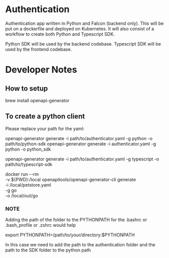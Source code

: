 # Authentication
Authentication app written in Python and Falcon (backend only). This will be put on a dockerfile and deployed on Kubernetes. It will also consist of a workflow to create both Python and Typescript SDK. 

Python SDK will be used by the backend codebase.
Typescript SDK will be used by the frontend codebase. 

# Developer Notes

## How to setup 

brew install openapi-generator

## To create a python client

Please replace your path for the yaml:
<!-- TODO: SETUP A PYTHON_POST_PROCESS_FILE -->
openapi-generator generate -i path/to/authenticator.yaml -g python -o path/to/python-sdk
openapi-generator generate -i authenticator.yaml -g python -o python_sdk

openapi-generator generate -i path/to/authenticator.yaml -g typescript -o path/to/typescript-sdk

docker run --rm \
  -v ${PWD}:/local openapitools/openapi-generator-cli generate \
  -i /local/petstore.yaml \
  -g go \
  -o /local/out/go

  ### NOTE
  Adding the path of the folder to the PYTHONPATH for the .bashrc or .bash_profile or .zshrc would help

  export PYTHONPATH=/path/to/your/directory:$PYTHONPATH

  In this case we need to add the path to the authentication folder and the path to the SDK folder to the python path